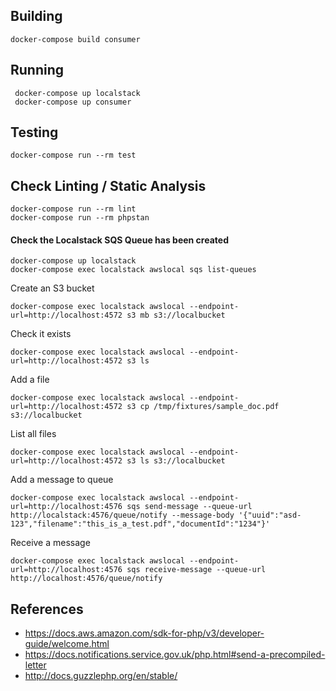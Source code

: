 ## Building

    docker-compose build consumer

## Running

     docker-compose up localstack
     docker-compose up consumer

## Testing

    docker-compose run --rm test
    
## Check Linting / Static Analysis

    docker-compose run --rm lint    
    docker-compose run --rm phpstan
    
#### Check the Localstack SQS Queue has been created
    
    docker-compose up localstack
    docker-compose exec localstack awslocal sqs list-queues

Create an S3 bucket

    docker-compose exec localstack awslocal --endpoint-url=http://localhost:4572 s3 mb s3://localbucket

Check it exists

    docker-compose exec localstack awslocal --endpoint-url=http://localhost:4572 s3 ls
    
Add a file

    docker-compose exec localstack awslocal --endpoint-url=http://localhost:4572 s3 cp /tmp/fixtures/sample_doc.pdf s3://localbucket  
    
List all files
      
    docker-compose exec localstack awslocal --endpoint-url=http://localhost:4572 s3 ls s3://localbucket    
    
Add a message to queue

    docker-compose exec localstack awslocal --endpoint-url=http://localhost:4576 sqs send-message --queue-url http://localstack:4576/queue/notify --message-body '{"uuid":"asd-123","filename":"this_is_a_test.pdf","documentId":"1234"}'
    
Receive a message
    
    docker-compose exec localstack awslocal --endpoint-url=http://localhost:4576 sqs receive-message --queue-url http://localhost:4576/queue/notify

## References

- https://docs.aws.amazon.com/sdk-for-php/v3/developer-guide/welcome.html
- https://docs.notifications.service.gov.uk/php.html#send-a-precompiled-letter
- http://docs.guzzlephp.org/en/stable/
